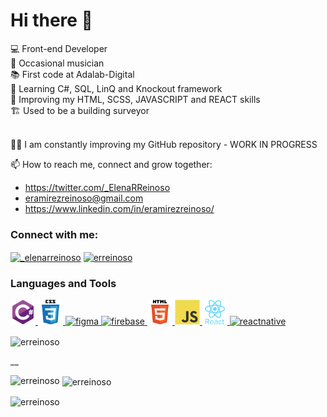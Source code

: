 # Hi there 👋 

💻 Front-end Developer <br />
🎼 Occasional musician <br />
📚 First code at Adalab-Digital <br /> 
🔭 Learning C#, SQL, LinQ and Knockout framework<br /> 
🌱 Improving my HTML, SCSS, JAVASCRIPT and REACT skills<br /> 
🏗️ Used to be a building surveyor <br /> 

 <br /> 
🔨🔧 I am constantly improving my GitHub repository - WORK IN PROGRESS <br /> 

📫 How to reach me, connect and grow together: <br /> 

 - https://twitter.com/_ElenaRReinoso
 - eramirezreinoso@gmail.com
 - https://www.linkedin.com/in/eramirezreinoso/
 
<h3 align="left">Connect with me:</h3>
<p align="left">
<a href="https://twitter.com/_elenarreinoso" target="blank"><img align="center" src="https://cdn.jsdelivr.net/npm/simple-icons@3.0.1/icons/twitter.svg" alt="_elenarreinoso" height="30" width="40" /></a>
<a href="https://linkedin.com/in/erreinoso" target="blank"><img align="center" src="https://cdn.jsdelivr.net/npm/simple-icons@3.0.1/icons/linkedin.svg" alt="erreinoso" height="30" width="40" /></a>
</p>

### Languages and Tools

<p align="left"> <a href="https://www.w3schools.com/cs/" target="_blank"> <img src="https://raw.githubusercontent.com/devicons/devicon/master/icons/csharp/csharp-original.svg" alt="csharp" width="40" height="40"/> </a> <a href="https://www.w3schools.com/css/" target="_blank"> <img src="https://raw.githubusercontent.com/devicons/devicon/master/icons/css3/css3-original-wordmark.svg" alt="css3" width="40" height="40"/> </a> <a href="https://www.figma.com/" target="_blank"> <img src="https://www.vectorlogo.zone/logos/figma/figma-icon.svg" alt="figma" width="40" height="40"/> </a> <a href="https://firebase.google.com/" target="_blank"> <img src="https://www.vectorlogo.zone/logos/firebase/firebase-icon.svg" alt="firebase" width="40" height="40"/> </a> <a href="https://www.w3.org/html/" target="_blank"> <img src="https://raw.githubusercontent.com/devicons/devicon/master/icons/html5/html5-original-wordmark.svg" alt="html5" width="40" height="40"/> </a> <a href="https://developer.mozilla.org/en-US/docs/Web/JavaScript" target="_blank"> <img src="https://raw.githubusercontent.com/devicons/devicon/master/icons/javascript/javascript-original.svg" alt="javascript" width="40" height="40"/> </a> <a href="https://reactjs.org/" target="_blank"> <img src="https://raw.githubusercontent.com/devicons/devicon/master/icons/react/react-original-wordmark.svg" alt="react" width="40" height="40"/> </a> <a href="https://reactnative.dev/" target="_blank"> <img src="https://reactnative.dev/img/header_logo.svg" alt="reactnative" width="40" height="40"/> </a> </p>

<p><img align="center" src="https://github-readme-stats.vercel.app/api/top-langs?username=erreinoso&show_icons=true&locale=en&layout=compact" alt="erreinoso" /></p>
__
<p><img align="left" src="https://github-readme-stats.vercel.app/api/top-langs?username=erreinoso&show_icons=true&locale=en&layout=compact" alt="erreinoso" /></p>

<p>&nbsp;<img align="center" src="https://github-readme-stats.vercel.app/api?username=erreinoso&show_icons=true&locale=en" alt="erreinoso" /></p>

<p><img align="center" src="https://github-readme-streak-stats.herokuapp.com/?user=erreinoso&" alt="erreinoso" /></p>
